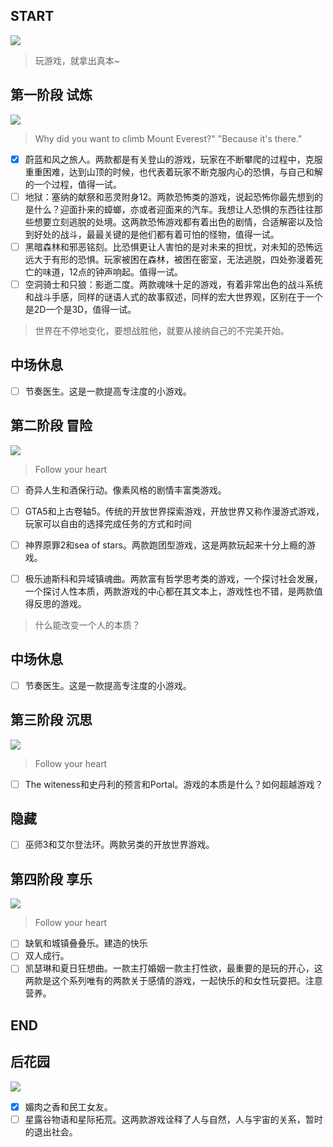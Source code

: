 ## START

![](https://www.celestegame.com/images/screenshots/p00.png)
>玩游戏，就拿出真本~


## 第一阶段 试炼
![](https://sekiro.cubejoy.com/file/17.jpg)
>Why did you want to climb Mount Everest?" "Because it's there."

- [x] 蔚蓝和风之旅人。两款都是有关登山的游戏，玩家在不断攀爬的过程中，克服重重困难，达到山顶的时候，也代表着玩家不断克服内心的恐惧，与自己和解的一个过程，值得一试。
- [ ] 地狱：塞纳的献祭和恶灵附身12。两款恐怖类的游戏，说起恐怖你最先想到的是什么？迎面扑来的蟑螂，亦或者迎面来的汽车。我想让人恐惧的东西往往那些想要立刻逃脱的处境。这两款恐怖游戏都有着出色的剧情，合适解密以及恰到好处的战斗，最最关键的是他们都有着可怕的怪物，值得一试。
- [ ] 黑暗森林和邪恶铭刻。比恐惧更让人害怕的是对未来的担忧，对未知的恐怖远远大于有形的恐惧。玩家被困在森林，被困在密室，无法逃脱，四处弥漫着死亡的味道，12点的钟声响起。值得一试。
- [ ] 空洞骑士和只狼：影逝二度。两款魂味十足的游戏，有着非常出色的战斗系统和战斗手感，同样的谜语人式的故事叙述，同样的宏大世界观，区别在于一个是2D一个是3D，值得一试。

>世界在不停地变化，要想战胜他，就要从接纳自己的不完美开始。

## 中场休息
- [ ] 节奏医生。这是一款提高专注度的小游戏。

## 第二阶段 冒险
![](https://cdn.akamai.steamstatic.com/steam/apps/466300/ss_4e0dd0b8b61cb087bbcbfae916509d42b7ccaf09.600x338.jpg?t=1602875563)


>Follow your heart
- [ ] 奇异人生和酒保行动。像素风格的剧情丰富类游戏。
- [ ] GTA5和上古卷轴5。传统的开放世界探索游戏，开放世界又称作漫游式游戏，玩家可以自由的选择完成任务的方式和时间
- [ ] 神界原罪2和sea of stars。两款跑团型游戏，这是两款玩起来十分上瘾的游戏。
- [ ] 极乐迪斯科和异域镇魂曲。两款富有哲学思考类的游戏，一个探讨社会发展，一个探讨人性本质，两款游戏的中心都在其文本上，游戏性也不错，是两款值得反思的游戏。


>什么能改变一个人的本质？
## 中场休息
- [ ] 节奏医生。这是一款提高专注度的小游戏。

## 第三阶段 沉思
![](https://www.ign.com.cn/sm/t/ign_cn/screenshot/default/tou-tu_ue3j.600.jpg)
>Follow your heart
- [ ] The witeness和史丹利的预言和Portal。游戏的本质是什么？如何超越游戏？


## 隐藏
- [ ] 巫师3和艾尔登法环。两款另类的开放世界游戏。

## 第四阶段 享乐
![](https://asia.sega.com/fullbody/cht/resources/img/top/fv_mv_f4f3c17d3d45dbc8d2d99c463f7454f3.png)
>Follow your heart
- [ ] 缺氧和城镇叠叠乐。建造的快乐
- [ ] 双人成行。
- [ ] 凯瑟琳和夏日狂想曲。一款主打婚姻一款主打性欲，最重要的是玩的开心，这两款是这个系列唯有的两款关于感情的游戏，一起快乐的和女性玩耍把。注意营养。

## END


## 后花园

![](https://pbs.twimg.com/media/FbWayctUcAAjiod?format=png&name=360x360)
- [x] 媚肉之香和民工女友。
- [ ] 星露谷物语和星际拓荒。这两款游戏诠释了人与自然，人与宇宙的关系，暂时的退出社会。
